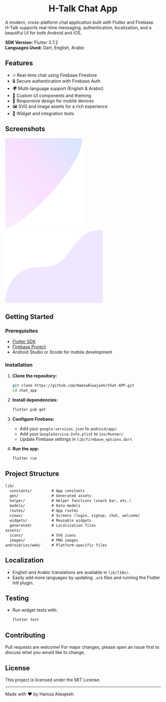 <div align="center">
  <h1>H-Talk Chat App</h1>
</div>

A modern, cross-platform chat application built with Flutter and Firebase. H-Talk supports real-time messaging, authentication, localization, and a beautiful UI for both Android and iOS.

**SDK Version:** Flutter 3.7.2  
**Languages Used:** Dart, English, Arabic

## Features

- 🔥 Real-time chat using Firebase Firestore
- 🔒 Secure authentication with Firebase Auth
- 🌍 Multi-language support (English & Arabic)
- 🎨 Custom UI components and theming
- 📱 Responsive design for mobile devices
- 🖼️ SVG and image assets for a rich experience
- 🧪 Widget and integration tests

## Screenshots

![Welcome Screen](assets/images/main_top.png)
![Chat Screen](assets/images/login_bottom.png)

## Getting Started

### Prerequisites

- [Flutter SDK](https://flutter.dev/docs/get-started/install)
- [Firebase Project](https://console.firebase.google.com/)
- Android Studio or Xcode for mobile development

### Installation

1. **Clone the repository:**
   ```sh
   git clone https://github.com/HamzaAlwajeeh/Chat-APP.git
   cd chat_app
   ```
2. **Install dependencies:**
   ```sh
   flutter pub get
   ```
3. **Configure Firebase:**

   - Add your `google-services.json` to `android/app/`
   - Add your `GoogleService-Info.plist` to `ios/Runner/`
   - Update Firebase settings in `lib/firebase_options.dart`

4. **Run the app:**
   ```sh
   flutter run
   ```

## Project Structure

```
lib/
  constants/         # App constants
  gen/               # Generated assets
  helper/            # Helper functions (snack bar, etc.)
  models/            # Data models
  routes/            # App routes
  views/             # Screens (login, signup, chat, welcome)
  widgets/           # Reusable widgets
  generated/         # Localization files
assets/
  icons/             # SVG icons
  images/            # PNG images
android/ios/web/     # Platform-specific files
```

## Localization

- English and Arabic translations are available in `lib/l10n/`.
- Easily add more languages by updating `.arb` files and running the Flutter Intl plugin.

## Testing

- Run widget tests with:
  ```sh
  flutter test
  ```

## Contributing

Pull requests are welcome! For major changes, please open an issue first to discuss what you would like to change.

## License

This project is licensed under the MIT License.

---

Made with ❤️ by Hamza Alwajeeh
